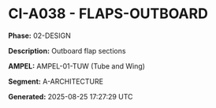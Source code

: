 # CI-A038 - FLAPS-OUTBOARD

**Phase:** 02-DESIGN

**Description:** Outboard flap sections

**AMPEL:** AMPEL-01-TUW (Tube and Wing)

**Segment:** A-ARCHITECTURE

**Generated:** 2025-08-25 17:27:29 UTC
